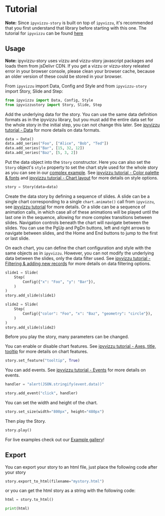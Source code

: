 # Tutorial

**Note:** Since `ipyvizzu-story` is built on top of `ipyvizzu`, it's recommended
that you first understand that library before starting with this one. The
tutorial for `ipyvizzu` can be found
[here](https://ipyvizzu.vizzuhq.com/latest/tutorial/)

## Usage

**Note:** ipyvizzu-story uses vizzu and vizzu-story javascript packages and
loads them from jsDelivr CDN. If you get a vizzu or vizzu-story releated error
in your browser console, please clean your browser cache, because an older
version of these could be stored in your browser.

From `ipyvizzu` import Data, Config and Style and from `ipyvizzu-story` import
Story, Slide and Step:

```python
from ipyvizzu import Data, Config, Style
from ipyvizzustory import Story, Slide, Step
```

Add the underlying data for the story. You can use the same data definition
formats as in the ipyvizzu library, but you must add the entire data set for the
whole story in the initial step, you can not change this later. See
[ipyvizzu tutorial - Data](https://ipyvizzu.vizzuhq.com/latest/tutorial/data/)
for more details on data formats.

```python
data = Data()
data.add_series("Foo", ["Alice", "Bob", "Ted"])
data.add_series("Bar", [15, 32, 12])
data.add_series("Baz", [5, 3, 2])
```

Put the data object into the `Story` constructor. Here you can also set the
`Story` object's `style` property to set the chart style used for the whole
story as you can see in our
[complex example](../examples/complex/complex.ipynb). See
[ipyvizzu tutorial - Color palette & fonts](https://ipyvizzu.vizzuhq.com/latest/tutorial/color_palette_fonts/)
and
[ipyvizzu tutorial - Chart layout](https://ipyvizzu.vizzuhq.com/latest/tutorial/chart_layout/)
for more details on style options.

```python
story = Story(data=data)
```

Create the data story by defining a sequence of slides. A slide can be a single
chart corresponding to a single `chart.animate()` call from `ipyvizzu`, see
[ipyvizzu tutorial](https://ipyvizzu.vizzuhq.com/latest/tutorial/) for more
details. Or a slide can be a sequence of animation calls, in which case all of
these animations will be played until the last one in the sequence, allowing for
more complex transitions between slides. Navigation controls beneath the chart
will navigate between the slides. You can use the PgUp and PgDn buttons, left
and right arrows to navigate between slides, and the Home and End buttons to
jump to the first or last slide.

On each chart, you can define the chart configuration and style with the same
objects as in `ipyvizzu`. However, you can not modify the underlying data
between the slides, only the data filter used. See
[ipyvizzu tutorial - Filtering & adding new records](https://ipyvizzu.vizzuhq.com/latest/tutorial/filter_add_new_records/)
for more details on data filtering options.

```python
slide1 = Slide(
    Step(
        Config({"x": "Foo", "y": "Bar"}),
    )
)
story.add_slide(slide1)

slide2 = Slide(
    Step(
        Config({"color": "Foo", "x": "Baz", "geometry": "circle"}),
    )
)
story.add_slide(slide2)
```

Before you play the story, many parameters can be changed.

You can enable or disable chart features. See
[ipyvizzu tutorial - Axes, title, tooltip](https://ipyvizzu.vizzuhq.com/latest/tutorial/axes_title_tooltip/)
for more details on chart features.

```python
story.set_feature("tooltip", True)
```

You can add events. See
[ipyvizzu tutorial - Events](https://ipyvizzu.vizzuhq.com/latest/tutorial/events/)
for more details on events.

```python
handler = "alert(JSON.stringify(event.data))"

story.add_event("click", handler)
```

You can set the width and height of the chart.

```python
story.set_size(width="800px", height="480px")
```

Then play the Story.

```python
story.play()
```

For live examples check out our [Example gallery](../examples/index.md)!

## Export

You can export your story to an html file, just place the following code after
your story

```python
story.export_to_html(filename="mystory.html")
```

or you can get the html story as a string with the following code:

```python
html = story.to_html()

print(html)
```
